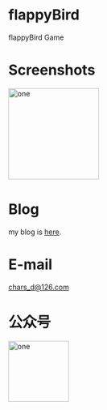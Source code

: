 # flappyBird
flappyBird Game

# Screenshots
<img alt="one" src="https://raw.github.com/charsdavy/flappyBird/master/screenshots/fp1.png" width="180">
&nbsp;&nbsp;

# Blog
my blog is [here](http://my.oschina.net/chars/blog). 

# E-mail
chars_d@126.com

# 公众号
<img alt="one" src="https://raw.github.com/charsdavy/MyNotes/master/screenshots/xiaoniu.png" width="120">
&nbsp;&nbsp;
